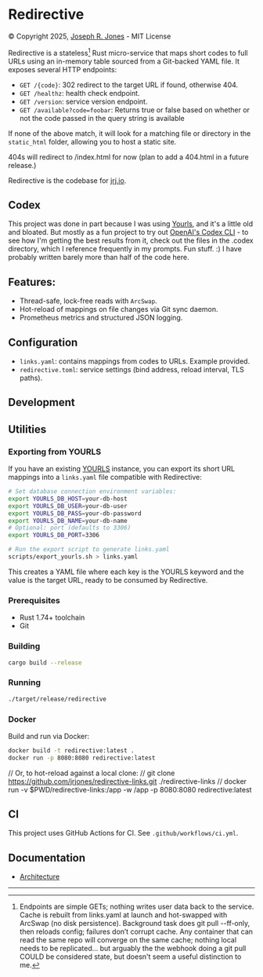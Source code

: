 # Redirective
&copy; Copyright 2025, [Joseph R. Jones](https://jrj.org) - MIT License

Redirective is a stateless[^1] Rust micro-service that maps short codes to full URLs using an in-memory table sourced from a Git-backed YAML file. It exposes several HTTP endpoints:
 - `GET /{code}`: 302 redirect to the target URL if found, otherwise 404.
 - `GET /healthz`: health check endpoint.
 - `GET /version`: service version endpoint.
 - `GET /available?code=foobar`: Returns true or false based on whether or not the code passed in the query string is available

If none of the above match, it will look for a matching file or directory in the `static_html` folder, allowing you to host a static site.

404s will redirect to /index.html for now (plan to add a 404.html in a future release.)

Redirective is the codebase for [jrj.io](https://jrj.io).

## Codex
This project was done in part because I was using [Yourls](https://github.com/YOURLS/YOURLS), and it's a little old and bloated. But mostly as a fun project to try out [OpenAI's Codex CLI](https://github.com/openai/codex) - to see how I'm getting the best results from it, check out the files in the .codex directory, which I reference frequently in my prompts. Fun stuff. :) I have probably written barely more than half of the code here. 

## Features:
 - Thread-safe, lock-free reads with `ArcSwap`.
 - Hot-reload of mappings on file changes via Git sync daemon.
 - Prometheus metrics and structured JSON logging.
 
## Configuration
 - `links.yaml`: contains mappings from codes to URLs. Example provided.
 - `redirective.toml`: service settings (bind address, reload interval, TLS paths).
 
## Development
## Utilities

### Exporting from YOURLS

If you have an existing [YOURLS](https://yourls.org) instance, you can export its short URL mappings into a `links.yaml` file compatible with Redirective:

```bash
# Set database connection environment variables:
export YOURLS_DB_HOST=your-db-host
export YOURLS_DB_USER=your-db-user
export YOURLS_DB_PASS=your-db-password
export YOURLS_DB_NAME=your-db-name
# Optional: port (defaults to 3306)
export YOURLS_DB_PORT=3306

# Run the export script to generate links.yaml
scripts/export_yourls.sh > links.yaml
```

This creates a YAML file where each key is the YOURLS keyword and the value is the target URL, ready to be consumed by Redirective.
 ### Prerequisites
 - Rust 1.74+ toolchain
 - Git
 ### Building
 ```bash
 cargo build --release
 ```
 ### Running
 ```bash
 ./target/release/redirective
 ```
 ### Docker
 Build and run via Docker:
```bash
docker build -t redirective:latest .
docker run -p 8080:8080 redirective:latest
```  
// Or, to hot-reload against a local clone:
// git clone https://github.com/jrjones/redirective-links.git ./redirective-links
// docker run -v $PWD/redirective-links:/app -w /app -p 8080:8080 redirective:latest
 ## CI
 This project uses GitHub Actions for CI. See `.github/workflows/ci.yml`.
 ## Documentation
 - [Architecture](.codex/architecture.md)
 
 ---

[^1]: Endpoints are simple GETs; nothing writes user data back to the service. Cache is rebuilt from links.yaml at launch and hot-swapped with ArcSwap (no disk persistence). Background task does git pull --ff-only, then reloads config; failures don’t corrupt cache. Any container that can read the same repo will converge on the same cache; nothing local needs to be replicated... but arguably the the webhook doing a git pull COULD be considered state, but doesn't seem a useful distinction to me.




